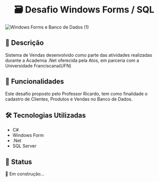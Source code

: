 <h1 align="center">🗃 Desafio Windows Forms / SQL</h1>


![Windows Forms e Banco de Dados (1)](https://user-images.githubusercontent.com/102877425/179907072-555267d6-aca2-4073-bc69-cb88ede36563.gif)


<h2>📝 Descrição</h2>

<p> Sistema de Vendas desenvolvido como parte das atividades realizadas durante a Academia .Net oferecida pela Atos, em parceria com a Universidade Franciscana(UFN)</p>

<h2>📗 Funcionalidades</h2>

<p> Este desafio proposto pelo Professor Ricardo, tem como finalidade o cadastro de Clientes, Produtos e Vendas no Banco de Dados.</p>

<h2>🛠 Tecnologias Utilizadas</h2>

- C#
- Windows Form
- .Net
- SQL Server

<h2>🎯 Status</h2>

<p>🚧 Em construção...</p>



